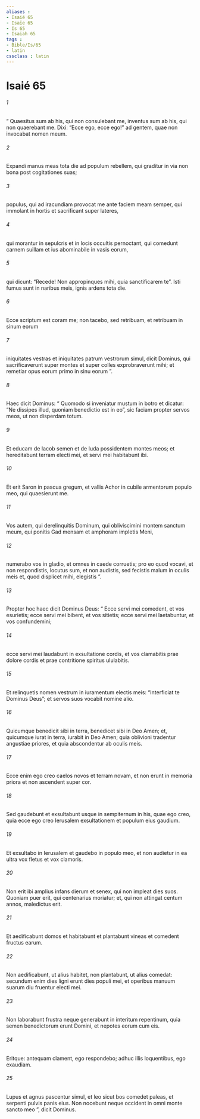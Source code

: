 ```yaml
---
aliases : 
- Isaié 65
- Isaïe 65
- Is 65
- Isaiah 65
tags : 
- Bible/Is/65
- latin
cssclass : latin
---
```


# Isaié 65

###### 1
“ Quaesitus sum ab his, qui non consulebant me, inventus sum ab his, qui non quaerebant me. Dixi: “Ecce ego, ecce ego!” ad gentem, quae non invocabat nomen meum.
###### 2
Expandi manus meas tota die ad populum rebellem, qui graditur in via non bona post cogitationes suas;
###### 3
populus, qui ad iracundiam provocat me ante faciem meam semper, qui immolant in hortis et sacrificant super lateres,
###### 4
qui morantur in sepulcris et in locis occultis pernoctant, qui comedunt carnem suillam et ius abominabile in vasis eorum,
###### 5
qui dicunt: “Recede! Non appropinques mihi, quia sanctificarem te”. Isti fumus sunt in naribus meis, ignis ardens tota die.
###### 6
Ecce scriptum est coram me; non tacebo, sed retribuam, et retribuam in sinum eorum
###### 7
iniquitates vestras et iniquitates patrum vestrorum simul, dicit Dominus, qui sacrificaverunt super montes et super colles exprobraverunt mihi; et remetiar opus eorum primo in sinu eorum ”.
###### 8
Haec dicit Dominus: “ Quomodo si inveniatur mustum in botro et dicatur: “Ne dissipes illud, quoniam benedictio est in eo”, sic faciam propter servos meos, ut non disperdam totum.
###### 9
Et educam de Iacob semen et de Iuda possidentem montes meos; et hereditabunt terram electi mei, et servi mei habitabunt ibi.
###### 10
Et erit Saron in pascua gregum, et vallis Achor in cubile armentorum populo meo, qui quaesierunt me.
###### 11
Vos autem, qui derelinquitis Dominum, qui obliviscimini montem sanctum meum, qui ponitis Gad mensam et amphoram impletis Meni,
###### 12
numerabo vos in gladio, et omnes in caede corruetis; pro eo quod vocavi, et non respondistis, locutus sum, et non audistis, sed fecistis malum in oculis meis et, quod displicet mihi, elegistis ”.
###### 13
Propter hoc haec dicit Dominus Deus: “ Ecce servi mei comedent, et vos esurietis; ecce servi mei bibent, et vos sitietis; ecce servi mei laetabuntur, et vos confundemini;
###### 14
ecce servi mei laudabunt in exsultatione cordis, et vos clamabitis prae dolore cordis et prae contritione spiritus ululabitis.
###### 15
Et relinquetis nomen vestrum in iuramentum electis meis: “Interficiat te Dominus Deus”; et servos suos vocabit nomine alio.
###### 16
Quicumque benedicit sibi in terra, benedicet sibi in Deo Amen; et, quicumque iurat in terra, iurabit in Deo Amen; quia oblivioni tradentur angustiae priores, et quia abscondentur ab oculis meis.
###### 17
Ecce enim ego creo caelos novos et terram novam, et non erunt in memoria priora et non ascendent super cor.
###### 18
Sed gaudebunt et exsultabunt usque in sempiternum in his, quae ego creo, quia ecce ego creo Ierusalem exsultationem et populum eius gaudium.
###### 19
Et exsultabo in Ierusalem et gaudebo in populo meo, et non audietur in ea ultra vox fletus et vox clamoris.
###### 20
Non erit ibi amplius infans dierum et senex, qui non impleat dies suos. Quoniam puer erit, qui centenarius moriatur; et, qui non attingat centum annos, maledictus erit.
###### 21
Et aedificabunt domos et habitabunt et plantabunt vineas et comedent fructus earum.
###### 22
Non aedificabunt, ut alius habitet, non plantabunt, ut alius comedat: secundum enim dies ligni erunt dies populi mei, et operibus manuum suarum diu fruentur electi mei.
###### 23
Non laborabunt frustra neque generabunt in interitum repentinum, quia semen benedictorum erunt Domini, et nepotes eorum cum eis.
###### 24
Eritque: antequam clament, ego respondebo; adhuc illis loquentibus, ego exaudiam.
###### 25
Lupus et agnus pascentur simul, et leo sicut bos comedet paleas, et serpenti pulvis panis eius. Non nocebunt neque occident in omni monte sancto meo ”, dicit Dominus.
